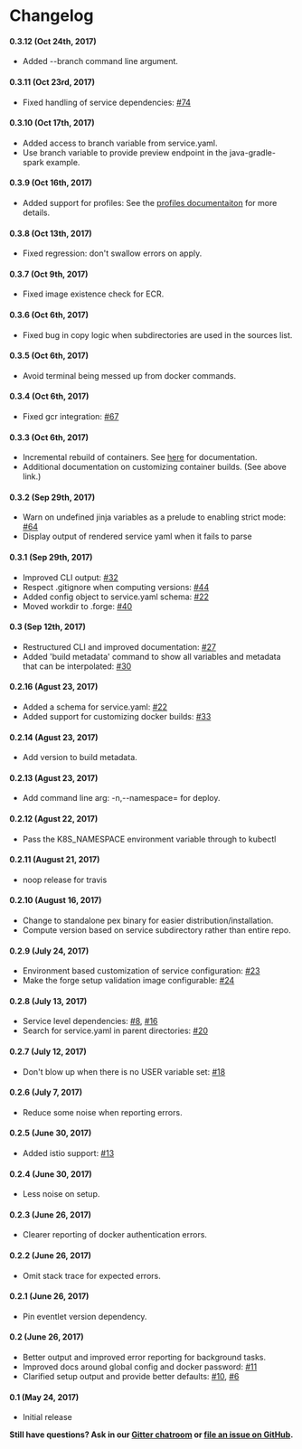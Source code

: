 # Changelog

#### 0.3.12 (Oct 24th, 2017)

* Added --branch command line argument.

#### 0.3.11 (Oct 23rd, 2017)

* Fixed handling of service dependencies: [#74](https://github.com/datawire/forge/issues/74)

#### 0.3.10 (Oct 17th, 2017)

* Added access to branch variable from service.yaml.
* Use branch variable to provide preview endpoint in the java-gradle-spark example.

#### 0.3.9 (Oct 16th, 2017)

* Added support for profiles: See the [profiles documentaiton](profiles.md) for more details.

#### 0.3.8 (Oct 13th, 2017)

* Fixed regression: don't swallow errors on apply.

#### 0.3.7 (Oct 9th, 2017)

* Fixed image existence check for ECR.

#### 0.3.6 (Oct 6th, 2017)

* Fixed bug in copy logic when subdirectories are used in the sources list.

#### 0.3.5 (Oct 6th, 2017)

* Avoid terminal being messed up from docker commands.

#### 0.3.4 (Oct 6th, 2017)

* Fixed gcr integration: [#67](https://github.com/datawire/forge/issues/67)

#### 0.3.3 (Oct 6th, 2017)

* Incremental rebuild of containers. See [here](customize-container-builds.md) for documentation.
* Additional documentation on customizing container builds. (See above link.)

#### 0.3.2 (Sep 29th, 2017)

* Warn on undefined jinja variables as a prelude to enabling strict mode: [#64](https://github.com/datawire/forge/issues/44)
* Display output of rendered service yaml when it fails to parse

#### 0.3.1 (Sep 29th, 2017)

* Improved CLI output: [#32](https://github.com/datawire/forge/issues/32)
* Respect .gitignore when computing versions: [#44](https://github.com/datawire/forge/issues/44)
* Added config object to service.yaml schema: [#22](https://github.com/datawire/forge/issues/22)
* Moved workdir to .forge: [#40](https://github.com/datawire/forge/issues/40)

#### 0.3 (Sep 12th, 2017)

* Restructured CLI and improved documentation: [#27](https://github.com/datawire/forge/issues/27)
* Added 'build metadata' command to show all variables and metadata that can be interpolated: [#30](https://github.com/datawire/forge/issues/30)

#### 0.2.16 (Agust 23, 2017)

* Added a schema for service.yaml: [#22](https://github.com/datawire/forge/issues/22)
* Added support for customizing docker builds: [#33](https://github.com/datawire/forge/issues/33)

#### 0.2.14 (Agust 23, 2017)

* Add version to build metadata.

#### 0.2.13 (Agust 23, 2017)

* Add command line arg: -n,--namespace=<name> for deploy.

#### 0.2.12 (Agust 22, 2017)

* Pass the K8S_NAMESPACE environment variable through to kubectl

#### 0.2.11 (August 21, 2017)

* noop release for travis

#### 0.2.10 (August 16, 2017)

* Change to standalone pex binary for easier distribution/installation.
* Compute version based on service subdirectory rather than entire repo.

#### 0.2.9 (July 24, 2017)

* Environment based customization of service configuration: [#23](https://github.com/datawire/forge/issues/23)
* Make the forge setup validation image configurable:  [#24](https://github.com/datawire/forge/issues/24)

#### 0.2.8 (July 13, 2017)

* Service level dependencies: [#8](https://github.com/datawire/forge/issues/8), [#16](https://github.com/datawire/forge/issues/16)
* Search for service.yaml in parent directories: [#20](https://github.com/datawire/forge/issues/20)

#### 0.2.7 (July 12, 2017)

* Don't blow up when there is no USER variable set: [#18](https://github.com/datawire/forge/issues/18)

#### 0.2.6 (July 7, 2017)

* Reduce some noise when reporting errors.

#### 0.2.5 (June 30, 2017)

* Added istio support: [#13](https://github.com/datawire/forge/issues/13)

#### 0.2.4 (June 30, 2017)

* Less noise on setup.

#### 0.2.3 (June 26, 2017)

* Clearer reporting of docker authentication errors.

#### 0.2.2 (June 26, 2017)

* Omit stack trace for expected errors.

#### 0.2.1 (June 26, 2017)

* Pin eventlet version dependency.

#### 0.2 (June 26, 2017)

* Better output and improved error reporting for background tasks.
* Improved docs around global config and docker password: [#11](https://github.com/datawire/forge/issues/11)
* Clarified setup output and provide better defaults: [#10](https://github.com/datawire/forge/issues/10), [#6](https://github.com/datawire/forge/issues/6)

#### 0.1 (May 24, 2017)

* Initial release

**Still have questions? Ask in our [Gitter chatroom](https://gitter.im/datawire/forge) or [file an issue on GitHub](https://github.com/datawire/forge/issues/new).**
